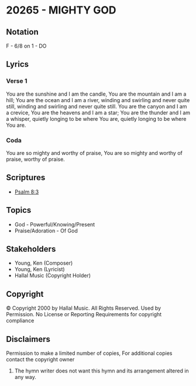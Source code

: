 # 20265 - MIGHTY GOD

## Notation

F - 6/8 on 1 - DO

## Lyrics

### Verse 1

You are the sunshine and I am the candle, You are the mountain and I am a hill; You are the ocean and I am a river, winding and swirling and never quite still, winding and swirling and never quite still. You are the canyon and I am a crevice, You are the heavens and I am a star; You are the thunder and I am a whisper, quietly longing to be where You are, quietly longing to be where You are. 

### Coda

You are so mighty and worthy of praise, You are so mighty and worthy of praise, worthy of praise.


## Scriptures

- [Psalm 8:3](https://www.biblegateway.com/passage/?search=Psalm%208%3A3)

## Topics

- God - Powerful/Knowing/Present
- Praise/Adoration - Of God

## Stakeholders

- Young, Ken (Composer)
- Young, Ken (Lyricist)
- Hallal Music (Copyright Holder)

## Copyright

© Copyright 2000 by Hallal Music.  All Rights Reserved. Used by Permission.
No License or Reporting Requirements for copyright compliance

## Disclaimers

Permission to make a limited number of copies, For additional copies contact the copyright owner
1. The hymn writer does not want this hymn and its arrangement altered in any way.

